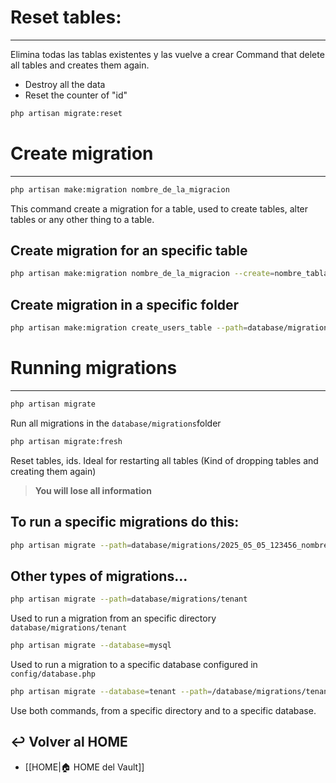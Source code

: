 # Reset tables:
---
Elimina todas las tablas existentes y las vuelve a crear
Command that delete all tables and creates them again.
- Destroy all the data
- Reset the counter of "id"
```sh
php artisan migrate:reset
```

# Create migration
---
```sh
php artisan make:migration nombre_de_la_migracion
```
This command create a migration for a table, used to create tables, alter tables or any other thing to a table.

## Create migration for an specific table
```sh
php artisan make:migration nombre_de_la_migracion --create=nombre_tabla
```

## Create migration in a specific folder
```sh
php artisan make:migration create_users_table --path=database/migrations/tenants
```

# Running migrations
---
```sh
php artisan migrate
```
Run all migrations in the `database/migrations`folder

```sh
php artisan migrate:fresh
```
Reset tables, ids. Ideal for restarting all tables (Kind of dropping tables and creating them again) 
> **You will lose all information**

## To run a specific migrations do this:
```sh
php artisan migrate --path=database/migrations/2025_05_05_123456_nombre_archivo.php
```

## Other types of migrations...

```sh
php artisan migrate --path=database/migrations/tenant
```
Used to run a migration from an specific directory 
`database/migrations/tenant`


```sh
php artisan migrate --database=mysql
```
Used to run a migration to a specific database configured in `config/database.php`

```sh
php artisan migrate --database=tenant --path=/database/migrations/tenant
```
Use both commands, from a specific directory and to a specific database.

## ↩️ Volver al HOME
- [[HOME|🏠 HOME del Vault]]
